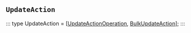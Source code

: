 ## `UpdateAction`
:::
type UpdateAction = [[UpdateActionOperation](./UpdateActionOperation.md), [BulkUpdateAction](./BulkUpdateAction.md)];
:::
